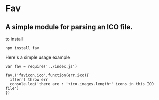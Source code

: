 # Fav
## A simple module for parsing an ICO file.

to install
    
    npm install fav

Here's a simple usage example

    var fav = require('../index.js')

    fav.('favicon.ico',function(err,ico){
      if(err) throw err
      console.log('there are : '+ico.images.length+' icons in this ICO file')
    })